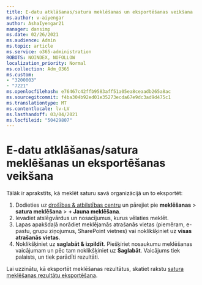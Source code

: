 ```yaml
---
title: E-datu atklāšanas/satura meklēšanas un eksportēšanas veikšana
ms.author: v-aiyengar
author: AshaIyengar21
manager: dansimp
ms.date: 02/26/2021
ms.audience: Admin
ms.topic: article
ms.service: o365-administration
ROBOTS: NOINDEX, NOFOLLOW
localization_priority: Normal
ms.collection: Adm_O365
ms.custom:
- "3200003"
- "7221"
ms.openlocfilehash: e76467c42ffb9583aff51a05ea8ceaadb265a8ac
ms.sourcegitcommit: f4ba304b92ed01e35273ecda67e9dc3ad9d475c1
ms.translationtype: MT
ms.contentlocale: lv-LV
ms.lasthandoff: 03/04/2021
ms.locfileid: "50429807"
---
```

# <a name="perform-an-ediscoverycontent-search-and-export"></a>E-datu atklāšanas/satura meklēšanas un eksportēšanas veikšana

Tālāk ir aprakstīts, kā meklēt saturu savā organizācijā un to eksportēt:

1. Dodieties uz [drošības & atbilstības centru](https://go.microsoft.com/fwlink/?linkid=2086958) un pārejiet pie **meklēšanas**  >  **satura meklēšana**  >  **+ Jauna meklēšana**.
1. Ievadiet atslēgvārdus un nosacījumus, kurus vēlaties meklēt.
1. Lapas apakšdaļā norādiet meklējamās atrašanās vietas (piemēram, e-pastu, grupu ziņojumus, SharePoint vietnes) vai noklikšķiniet uz **visas atrašanās vietas**.
1. Noklikšķiniet uz **saglabāt & izpildīt**. Piešķiriet nosaukumu meklēšanas vaicājumam un pēc tam noklikšķiniet uz **Saglabāt**. Vaicājums tiek palaists, un tiek parādīti rezultāti.

Lai uzzinātu, kā eksportēt meklēšanas rezultātus, skatiet rakstu [satura meklēšanas rezultātu eksportēšana](https://go.microsoft.com/fwlink/?linkid=2102118).

